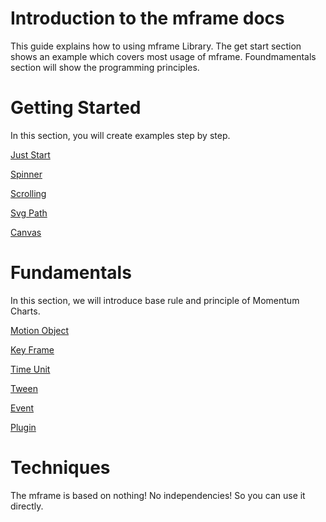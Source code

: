 # Introduction to the mframe docs

This guide explains how to using mframe Library. The get start section shows an example which covers most usage of mframe. Foundmamentals section will show the programming principles. 

# Getting Started

In this section, you will create examples step by step.

[Just Start](./getting_started/just_start.md)

[Spinner](./getting_started/spinner.md)

[Scrolling](./getting_started/scrolling.md)

[Svg Path](./getting_started/svg_path.md)

[Canvas](./getting_started/canvas.md)

# Fundamentals

In this section, we will introduce base rule and principle of Momentum Charts. 

[Motion Object](./fundamentals/motion_ojbect.md)

[Key Frame](./fundamentals/key_frame.md)

[Time Unit](./fundamentals/time_unit.md)

[Tween](./fundamentals/tween.md)

[Event](./fundamentals/event.md)

[Plugin](./fundamentals/plugin.md)

# Techniques

The mframe is based on nothing! No independencies! So you can use it directly.
